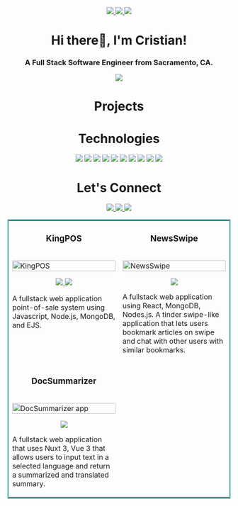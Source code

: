 <p align="center">
  <a href="PORTFOLIO SITE" target="_blank">
    <img src="https://img.shields.io/static/v1?label=|&message=WEBSITE&color=23555f&style=plastic&logo=react&logo-color=white"/>
  </a>
  <a href="https://www.linkedin.com/in/cristianm2" target="_blank">
    <img src="https://img.shields.io/static/v1?label=|&message=LINKEDIN&color=cdf998&style=plastic&logo=linkedin&logo-color=white"/>
  </a>
  <a href="https://angel.co/u/cristian-medina-5" target="_blank">
      <img src="https://img.shields.io/static/v1?label=|&message=ANGEL-LIST&color=cdf998&style=plastic&logo=angellist&logo-color=white"/>
  </a>
</p>

 <h1 align="center">Hi there👋, I'm Cristian!</h1>
<h3 align="center">A Full Stack Software Engineer from Sacramento, CA.</h3>

<p align="center">
</p>

<div align="center">
  <img src="https://github-readme-streak-stats.herokuapp.com/?user=medinacr&theme=github-dark&hide_border=true">
</div>

<h1 align="center">Projects</h1>
<table bordercolor="#66b2b2">
  
  
  <tr>
      <td width="50%" valign="top">
      <h3 align="center">KingPOS</h3>
        <br />
        <a target="_blank" href="https://kingpo-35aq.onrender.com/login">
            <img src="https://github.com/medinacr/cristianmedina/blob/main/Assets/KingPOS.gif" width="100%" alt="KingPOS"/>
        </a>
        <br />
        <p align="center">
          
  <a href="https://github.com/medinacr/POS" target="_blank">
    <img src="https://img.shields.io/static/v1?label=|&message=REPO&color=23555f&style=plastic&logo=github&logo-color=white"/>
  </a>  
  <a href="https://kingpo-35aq.onrender.com/login" target="_blank">
    <img src="https://img.shields.io/static/v1?label=|&message=WEBSITE&color=cdf998&style=plastic&logo=wordpress&logo-color=white"/>
  </a>
      </p>
        <p>A fullstack web application point-of-sale system using Javascript, Node.js, MongoDB, and EJS.</p>
    </td>
    <td width="50%" valign="top">
      <h3 align="center">NewsSwipe</h3>
      <br />
        <a target="_blank" href="https://github.com/medinacr/news-swipe">
          <img src="https://github.com/medinacr/cristianmedina/blob/main/Assets/news-swipe.gif" width="100%" alt="NewsSwipe"/>
        </a>
      <br />
        <p align="center">
  <a href="https://github.com/medinacr/news-swipe" target="_blank">
    <img src="https://img.shields.io/static/v1?label=|&message=REPO&color=23555f&style=plastic&logo=github&logo-color=white"/>
  </a>
<!--   <a href="" target="_blank">
    <img src="https://img.shields.io/static/v1?label=|&message=WEBSITE&color=cdf998&style=plastic&logo=wordpress&logo-color=white"/>
  </a> -->
      </p>
        <p>A fullstack web application using React, MongoDB, Nodes.js. A tinder swipe-like application that lets users bookmark articles on swipe and chat with other users with similar bookmarks.</p>
    </td>

  </tr>
  <tr>
    <td width="50%" valign="top">
      <h3 align="center">DocSummarizer</h3>
        <br />
        <a target="_blank" href="https://github.com/medinacr/DocSummarize">
          <img src="https://github.com/medinacr/cristianmedina/blob/main/Assets/DocSummarize.gif" width="100%" alt="DocSummarizer app"/>
        </a>
        <br />
        <p align="center">
          
  <a href="https://github.com/medinacr/DocSummarize" target="_blank">
    <img src="https://img.shields.io/static/v1?label=|&message=REPO&color=23555f&style=plastic&logo=github&logo-color=white"/>
  </a>
<!--   <a href="LINK TO WEBSITE" target="_blank">
    <img src="https://img.shields.io/static/v1?label=|&message=WEBSITE&color=cdf998&style=plastic&logo=wordpress&logo-color=white"/>
  </a> -->
      </p>
        <p>A fullstack web application that uses Nuxt 3, Vue 3 that allows users to input text in a selected language and return a summarized and translated summary.</p>
    </td>
<!--     <td width="50%" valign="top">
      <h3 align="center">TITLE OF APP</h3>
        <br />
        <a target="_blank" href="LINK TO APP">
          <img src="LINK TO GIF OF APP" width="100%" alt="app homepage"/>
        </a>
        <br />
        <p align="center">
          
  <a href="LINK TO REPO" target="_blank">
    <img src="https://img.shields.io/static/v1?label=|&message=REPO&color=23555f&style=plastic&logo=github&logo-color=white"/>
  </a>
  <a href="LINK TO APP" target="_blank">
    <img src="https://img.shields.io/static/v1?label=|&message=WEBSITE&color=cdf998&style=plastic&logo=wordpress&logo-color=white"/>
  </a>
      </p>
        <p>Description</p>
    </td>
  </tr>
</table> -->


<h1 align="center">Technologies</h1>


<p align="center">
    <img src="https://img.shields.io/badge/HTML-239120?style=for-the-badge&logo=html5&logoColor=white"/>
    <img src="	https://img.shields.io/badge/CSS-239120?&style=for-the-badge&logo=css3&logoColor=white"/>
    <img src="https://img.shields.io/badge/Node.js-43853D?style=for-the-badge&logo=node.js&logoColor=white"/>
    <img src="https://img.shields.io/badge/React-20232A?style=for-the-badge&logo=react&logoColor=61DAFB"/>
    <img src="https://img.shields.io/badge/Express.js-404D59?style=for-the-badge"/>
      <img src="https://img.shields.io/badge/JavaScript-F7DF1E?style=for-the-badge&logo=javascript&logoColor=black"/>
    <img src="https://img.shields.io/badge/MongoDB-4EA94B?style=for-the-badge&logo=mongodb&logoColor=white"/>
    <img src="https://img.shields.io/badge/GitHub-100000?style=for-the-badge&logo=github&logoColor=white"/>
    <img src="https://img.shields.io/badge/Tailwind_CSS-38B2AC?style=for-the-badge&logo=tailwind-css&logoColor=white"/>
     <img src="https://img.shields.io/badge/Vue.js-35495E?style=for-the-badge&logo=vue.js&logoColor=4FC08D"/>


<h1 align="center">Let's Connect</h1>



<p align="center">
  <a href="PORTFOLIO WEBSITE" target="_blank">
    <img src="https://img.shields.io/static/v1?label=|&message=WEBSITE&color=23555f&style=plastic&logo=react&logo-color=white"/>
  </a>
  <a href="https://www.linkedin.com/in/cristianm2" target="_blank">
    <img src="https://img.shields.io/static/v1?label=|&message=LINKED-IN&color=cdf998&style=plastic&logo=linkedin&logo-color=white"/>
  </a>
  <a href="https://angel.co/u/cristian-medina-5" target="_blank">
      <img src="https://img.shields.io/static/v1?label=|&message=ANGEL-LIST&color=cdf998&style=plastic&logo=angellist&logo-color=white"/>
  </a>
</p>
